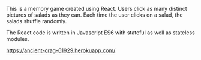 This is a memory game created using React. Users click as many distinct pictures of salads as they can. Each time the user clicks on a salad, the salads shuffle randomly.

The React code is written in Javascript ES6 with stateful as well as stateless modules.

https://ancient-crag-61929.herokuapp.com/
